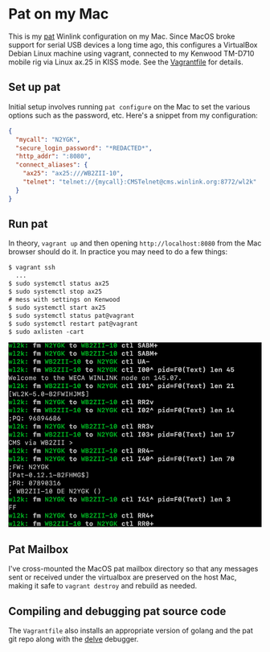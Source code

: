 # Pat on my Mac

This is my [pat](https://github.com/la5nta/pat) Winlink configuration on my Mac.
Since MacOS broke support for serial USB devices a long time ago, this configures a
VirtualBox Debian Linux machine using vagrant, connected to my Kenwood TM-D710 mobile
rig via Linux ax.25 in KISS mode. See the [Vagrantfile](./Vagrantfile) for details.

## Set up pat

Initial setup involves running `pat configure` on the Mac to set the various
options such as the password, etc.  Here's a snippet from my configuration:

```json
{
  "mycall": "N2YGK",
  "secure_login_password": "*REDACTED*",
  "http_addr": ":8080",
  "connect_aliases": {
    "ax25": "ax25:///WB2ZII-10",
    "telnet": "telnet://{mycall}:CMSTelnet@cms.winlink.org:8772/wl2k"
  }
}
```

## Run pat

In theory, `vagrant up` and then opening `http://localhost:8080` from the Mac
browser should do it. In practice you may need to do a few things:

```
$ vagrant ssh
  ...
$ sudo systemctl status ax25
$ sudo systemctl stop ax25
# mess with settings on Kenwood
$ sudo systemctl start ax25
$ sudo systemctl status pat@vagrant
$ sudo systemctl restart pat@vagrant
$ sudo axlisten -cart
```
![axlisten screen shot](./axlisten.png)

## Pat Mailbox

I've cross-mounted the MacOS pat mailbox directory so that any messages
sent or received under the virtualbox are preserved on the host Mac, making it safe
to `vagrant destroy` and rebuild as needed.

## Compiling and debugging pat source code

The `Vagrantfile` also installs an appropriate version of golang and the
pat git repo along with the [delve](github.com/go-delve/delve) debugger.







